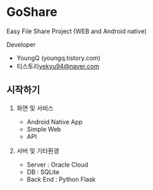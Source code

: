 # GoShare
Easy File Share Project (WEB and Android native)

Developer
 * YoungQ (youngq.tistory.com)
 * 티스토리<yekyu94@naver.com>


## 시작하기
 1. 화면 및 서비스
    - Android Native App
    - Simple Web
    - API

 2. 서버 및 기타환경
    - Server   : Oracle Cloud
    - DB       : SQLite
    - Back End : Python Flask
    